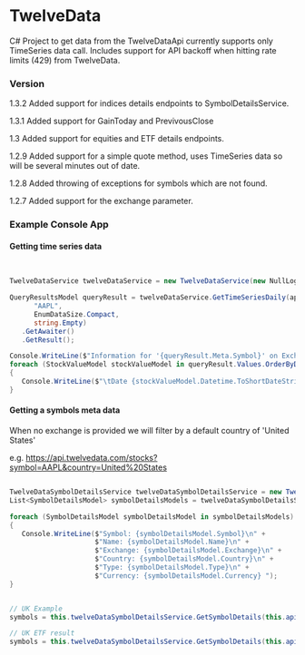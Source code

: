 # TwelveData
C# Project to get data from the TwelveDataApi currently supports only TimeSeries data call. 
Includes support for API backoff when hitting rate limits (429) from TwelveData. 


### Version
1.3.2 Added support for indices details endpoints to SymbolDetailsService.

1.3.1 Added support for GainToday and PrevivousClose

1.3 Added support for equities and ETF details endpoints.

1.2.9 Added support for a simple quote method, uses TimeSeries data so will be several minutes out of date.

1.2.8 Added throwing of exceptions for symbols which are not found.

1.2.7 Added support for the exchange parameter.

### Example Console App


#### Getting time series data

```C#


TwelveDataService twelveDataService = new TwelveDataService(new NullLogger<TwelveDataService>(), new RetryManager(new NullLogger<RetryManager>()), new HttpClient());

QueryResultsModel queryResult = twelveDataService.GetTimeSeriesDaily(apiKey,
      "AAPL",
      EnumDataSize.Compact, 
      string.Empty)
   .GetAwaiter()
   .GetResult();

Console.WriteLine($"Information for '{queryResult.Meta.Symbol}' on Exchange {queryResult.Meta.Exchange} with interval {queryResult.Meta.Interval}!");
foreach (StockValueModel stockValueModel in queryResult.Values.OrderByDescending(p=>p.Datetime))
{
   Console.WriteLine($"\tDate {stockValueModel.Datetime.ToShortDateString()} Open {stockValueModel.Open} Close {stockValueModel.Close} High {stockValueModel.High} Low {stockValueModel.Low} Volume {stockValueModel.Volume}");
}

```

#### Getting a symbols meta data

When no exchange is provided we will filter by a default country of 'United States'

e.g. https://api.twelvedata.com/stocks?symbol=AAPL&country=United%20States

```C#

TwelveDataSymbolDetailsService twelveDataSymbolDetailsService = new TwelveDataSymbolDetailsService(new NullLogger<TwelveDataSymbolDetailsService>(), new RetryManager(new NullLogger<RetryManager>()), new HttpClient());
List<SymbolDetailsModel> symbolDetailsModels = twelveDataSymbolDetailsService.GetSymbolDetails(apiKey, "AAPL", "stocks", string.Empty).GetAwaiter().GetResult();

foreach (SymbolDetailsModel symbolDetailsModel in symbolDetailsModels)
{
   Console.WriteLine($"Symbol: {symbolDetailsModel.Symbol}\n" +
                     $"Name: {symbolDetailsModel.Name}\n" +
                     $"Exchange: {symbolDetailsModel.Exchange}\n" +
                     $"Country: {symbolDetailsModel.Country}\n" +
                     $"Type: {symbolDetailsModel.Type}\n" +
                     $"Currency: {symbolDetailsModel.Currency} ");
}


// UK Example
symbols = this.twelveDataSymbolDetailsService.GetSymbolDetails(this.apiKey, "LLOY", "stock", "LSE").GetAwaiter().GetResult();

// UK ETF result
symbols = this.twelveDataSymbolDetailsService.GetSymbolDetails(this.apiKey, "VUKE", "etf", "LSE").GetAwaiter().GetResult();

```

